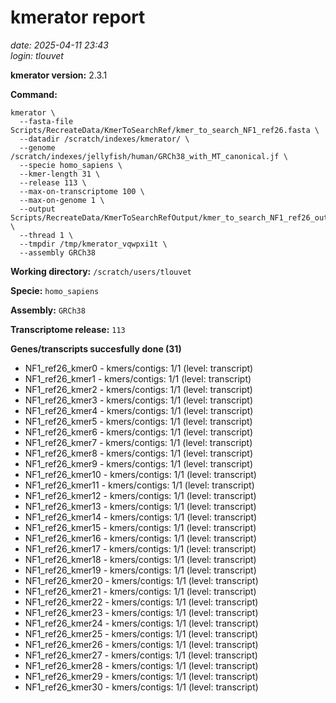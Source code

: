 # kmerator report
*date: 2025-04-11 23:43*  
*login: tlouvet*

**kmerator version:** 2.3.1

**Command:**

```
kmerator \
  --fasta-file Scripts/RecreateData/KmerToSearchRef/kmer_to_search_NF1_ref26.fasta \
  --datadir /scratch/indexes/kmerator/ \
  --genome /scratch/indexes/jellyfish/human/GRCh38_with_MT_canonical.jf \
  --specie homo_sapiens \
  --kmer-length 31 \
  --release 113 \
  --max-on-transcriptome 100 \
  --max-on-genome 1 \
  --output Scripts/RecreateData/KmerToSearchRefOutput/kmer_to_search_NF1_ref26_output \
  --thread 1 \
  --tmpdir /tmp/kmerator_vqwpxi1t \
  --assembly GRCh38
```

**Working directory:** `/scratch/users/tlouvet`

**Specie:** `homo_sapiens`

**Assembly:** `GRCh38`

**Transcriptome release:** `113`

**Genes/transcripts succesfully done (31)**

- NF1_ref26_kmer0 - kmers/contigs: 1/1 (level: transcript)
- NF1_ref26_kmer1 - kmers/contigs: 1/1 (level: transcript)
- NF1_ref26_kmer2 - kmers/contigs: 1/1 (level: transcript)
- NF1_ref26_kmer3 - kmers/contigs: 1/1 (level: transcript)
- NF1_ref26_kmer4 - kmers/contigs: 1/1 (level: transcript)
- NF1_ref26_kmer5 - kmers/contigs: 1/1 (level: transcript)
- NF1_ref26_kmer6 - kmers/contigs: 1/1 (level: transcript)
- NF1_ref26_kmer7 - kmers/contigs: 1/1 (level: transcript)
- NF1_ref26_kmer8 - kmers/contigs: 1/1 (level: transcript)
- NF1_ref26_kmer9 - kmers/contigs: 1/1 (level: transcript)
- NF1_ref26_kmer10 - kmers/contigs: 1/1 (level: transcript)
- NF1_ref26_kmer11 - kmers/contigs: 1/1 (level: transcript)
- NF1_ref26_kmer12 - kmers/contigs: 1/1 (level: transcript)
- NF1_ref26_kmer13 - kmers/contigs: 1/1 (level: transcript)
- NF1_ref26_kmer14 - kmers/contigs: 1/1 (level: transcript)
- NF1_ref26_kmer15 - kmers/contigs: 1/1 (level: transcript)
- NF1_ref26_kmer16 - kmers/contigs: 1/1 (level: transcript)
- NF1_ref26_kmer17 - kmers/contigs: 1/1 (level: transcript)
- NF1_ref26_kmer18 - kmers/contigs: 1/1 (level: transcript)
- NF1_ref26_kmer19 - kmers/contigs: 1/1 (level: transcript)
- NF1_ref26_kmer20 - kmers/contigs: 1/1 (level: transcript)
- NF1_ref26_kmer21 - kmers/contigs: 1/1 (level: transcript)
- NF1_ref26_kmer22 - kmers/contigs: 1/1 (level: transcript)
- NF1_ref26_kmer23 - kmers/contigs: 1/1 (level: transcript)
- NF1_ref26_kmer24 - kmers/contigs: 1/1 (level: transcript)
- NF1_ref26_kmer25 - kmers/contigs: 1/1 (level: transcript)
- NF1_ref26_kmer26 - kmers/contigs: 1/1 (level: transcript)
- NF1_ref26_kmer27 - kmers/contigs: 1/1 (level: transcript)
- NF1_ref26_kmer28 - kmers/contigs: 1/1 (level: transcript)
- NF1_ref26_kmer29 - kmers/contigs: 1/1 (level: transcript)
- NF1_ref26_kmer30 - kmers/contigs: 1/1 (level: transcript)
